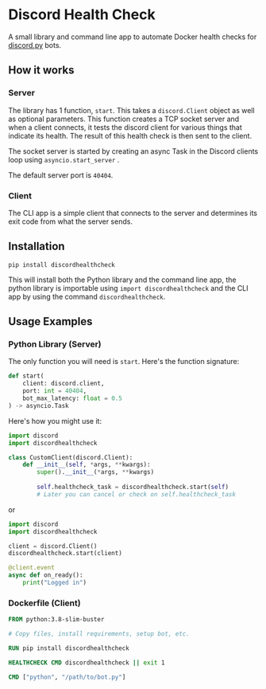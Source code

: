 # Discord Health Check

A small library and command line app to automate Docker health checks for [discord.py](https://discordpy.readthedocs.io/en/latest/) bots.

## How it works

### Server

The library has 1 function, `start`. This takes a `discord.Client` object as well as optional parameters. This function
creates a TCP socket server and when a client connects, it tests the discord client for various things that indicate
its health. The result of this health check is then sent to the client.

The socket server is started by creating an async Task in the Discord clients loop using `asyncio.start_server` .

The default server port is `40404`.

### Client

The CLI app is a simple client that connects to the server and determines its exit code from what the server sends.

## Installation

`pip install discordhealthcheck`

This will install both the Python library and the command line app, the python library is importable using `import discordhealthcheck` and the CLI app by using the command `discordhealthcheck`.

## Usage Examples

### Python Library (Server)

The only function you will need is `start`. Here's the function signature:

```python
def start(
    client: discord.client,
    port: int = 40404,
    bot_max_latency: float = 0.5
) -> asyncio.Task
```

Here's how you might use it:

```python
import discord
import discordhealthcheck

class CustomClient(discord.Client):
    def __init__(self, *args, **kwargs):
        super().__init__(*args, **kwargs)
        
        self.healthcheck_task = discordhealthcheck.start(self)
        # Later you can cancel or check on self.healthcheck_task
```

or

```python
import discord
import discordhealthcheck

client = discord.Client()
discordhealthcheck.start(client)

@client.event
async def on_ready():
    print("Logged in")
```

### Dockerfile (Client)

```dockerfile
FROM python:3.8-slim-buster

# Copy files, install requirements, setup bot, etc.

RUN pip install discordhealthcheck

HEALTHCHECK CMD discordhealthcheck || exit 1

CMD ["python", "/path/to/bot.py"]
```
